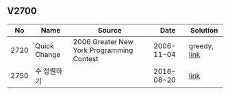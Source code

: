 ## V2700

| No| Name| Source| Date| Solution|
|--|--|--|--|--|
| 2720| Quick Change| 2006 Greater New York Programming Contest| 2006-11-04| greedy, [link](./2720/2720.c)|
| 2750| 수 정렬하기| | 2016-08-20| [link](./2750/2750.c)|

